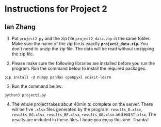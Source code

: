 # Instructions for Project 2

## Ian Zhang

1. Put `project2.py` and the zip file `project2_data.zip` in the same folder. Make sure the name of the zip file is exactly **`project2_data.zip`**. You don't need to unzip the zip file. The data will be read without unzipping the zip file.

2. Please make sure the following libraries are installed before you run the program. Run the command below to install the required packages.

```
pip install -U numpy pandas openpyxl scikit-learn
```

3. Run the command below:

```
python3 project2.py
```

4. The whole project takes about 40min to complete on the server. There will be five `.xlsx` files generated by the program: `results_D.xlsx`, `results_BG.xlsx`, `results_RF.xlsx`, `results_GB.xlsx` and `MNIST.xlsx`. The results are included in these files. I hope you enjoy this one. Thanks!
